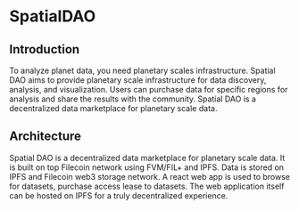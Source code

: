 # SpatialDAO

## Introduction

To analyze planet data, you need planetary scales infrastructure. Spatial DAO aims to provide planetary scale infrastructure for data discovery, analysis, and visualization. Users can purchase data for specific regions for analysis and share the results with the community. Spatial DAO is a decentralized data marketplace for planetary scale data.

## Architecture

Spatial DAO is a decentralized data marketplace for planetary scale data. It is built on top Filecoin network using FVM/FIL+ and IPFS. Data is stored on IPFS and Filecoin web3 storage network. A react web app is used to browse for datasets, purchase access lease to datasets. The web application itself can be hosted on IPFS for a truly decentralized experience.

